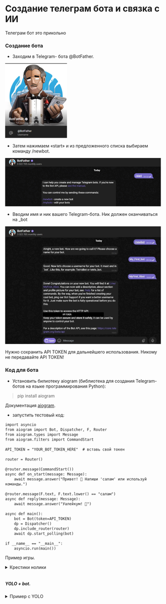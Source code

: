 # Создание телеграм бота и связка с ИИ

Телеграм бот это прикольно

### Создание бота  

- Заходим в Telegram- бота @BotFather.  
<img src="../img/img_16.png" alt="desc" width="200">  


-	Затем нажимаем «start» и из предложенного списка выбираем команду /newbot.

![bot](img/img_17.png)

- Вводим имя и ник вашего Telegram-бота. Ник должен оканчиваться на _bot

![bot](img/img_18.png)

Нужно сохранить API TOKEN для дальнейшего использования. Никому не передавайте API TOKEN!

### Код для бота

- Установить билиотеку aiogram (библиотека для создания Telegram-ботов на языке программирования Python):

> pip install aiogram

Документация [aiogram](https://docs.aiogram.dev/en).

- запустить тестовый код:

```
import asyncio
from aiogram import Bot, Dispatcher, F, Router
from aiogram.types import Message
from aiogram.filters import CommandStart

API_TOKEN = "YOUR_BOT_TOKEN_HERE"  # вставь свой токен

router = Router()

@router.message(CommandStart())
async def on_start(message: Message):
    await message.answer("Привет! 👋 Напиши 'салам' или используй команды.")

@router.message(F.text, F.text.lower() == "салам")
async def reply(message: Message):
    await message.answer("Уалейкум! 👋")

async def main():
    bot = Bot(token=API_TOKEN)
    dp = Dispatcher()
    dp.include_router(router)
    await dp.start_polling(bot)

if __name__ == "__main__":
    asyncio.run(main())
```

Пример игры.
<details>
<summary>Крестики нолики</summary>

```
import asyncio, random
from aiogram import Bot, Dispatcher, F, Router
from aiogram.filters import CommandStart
from aiogram.types import Message, CallbackQuery
from aiogram.utils.keyboard import InlineKeyboardBuilder

API_TOKEN = "YOUR_BOT_TOKEN_HERE"

router = Router()
GAMES: dict[int, list[str]] = {}
WIN = [(0,1,2),(3,4,5),(6,7,8),(0,3,6),(1,4,7),(2,5,8),(0,4,8),(2,4,6)]

def new_board(): return [' '] * 9
def avail(b): return [i for i,v in enumerate(b) if v == ' ']
def winner(b):
    for a,b1,c in WIN:
        line = [b[a], b[b1], b[c]]
        if line[0] != ' ' and len(set(line)) == 1:
            return line[0]
    return "draw" if not avail(b) else None

def would_win(b, s, i):
    t = b.copy(); t[i] = s
    return winner(t) == s

def bot_move(b):
    for i in avail(b):
        if would_win(b, 'O', i): return i
    for i in avail(b):
        if would_win(b, 'X', i): return i
    if 4 in avail(b): return 4
    for i in [0,2,6,8]:
        if i in avail(b): return i
    return random.choice(avail(b))

def board_kb(b, finished=False):
    kb = InlineKeyboardBuilder()
    sym = lambda v: '❌' if v == 'X' else ('⭕' if v == 'O' else '·')
    for i in range(9):
        text = sym(b[i])
        cb = "ttt:noop" if finished or b[i] != ' ' else f"ttt:{i}"
        kb.button(text=text, callback_data=cb)
    kb.adjust(3,3,3)
    return kb.as_markup()

def status_text(b):
    w = winner(b)
    if w == 'X': return "Ты выиграл. ✅"
    if w == 'O': return "Бот выиграл. ❌"
    if w == "draw": return "Ничья. ⏸"
    return "Твой ход: ❌"

@router.message(CommandStart())
async def start(m: Message):
    GAMES[m.chat.id] = new_board()
    await m.answer("Крестики-нолики. Ты играешь ❌.",
                   reply_markup=board_kb(GAMES[m.chat.id]))

@router.callback_query(F.data == "ttt:noop")
async def noop(c: CallbackQuery):
    await c.answer()

@router.callback_query(F.data.startswith("ttt:"))
async def play(c: CallbackQuery):
    chat_id = c.message.chat.id
    data = c.data.split(":")[1]

    b = GAMES.get(chat_id) or new_board()
    if data == "noop" or winner(b):
        await c.answer()
        return

    i = int(data)
    if b[i] != ' ':
        await c.answer()
        return

    b[i] = 'X'
    w = winner(b)

    if not w:
        j = bot_move(b)
        b[j] = 'O'
        w = winner(b)

    finished = w is not None

    await c.message.edit_text(status_text(b), reply_markup=board_kb(b, finished=finished))
    await c.answer()

    if finished:
        nb = new_board()
        GAMES[chat_id] = nb
        await c.message.answer("Новая игра. Твой ход: ❌", reply_markup=board_kb(nb))

async def main():
    bot = Bot(API_TOKEN)
    dp = Dispatcher()
    dp.include_router(router)
    await dp.start_polling(bot)

if __name__ == "__main__":
    asyncio.run(main())

```
</details>
<br>

##### YOLO + bot.

<details>
<summary>Пример с YOLO</summary>

```

import asyncio, io
import numpy as np
import cv2
import torch
from ultralytics import YOLO
from aiogram import Bot, Dispatcher, F, Router
from aiogram.filters import CommandStart
from aiogram.types import Message, BufferedInputFile

API_TOKEN = "YOUR_BOT_TOKEN_HERE"

router = Router()

@router.message(CommandStart())
async def start(m: Message):
    await m.answer("Отправь фото и YOLO её обработает")

@router.message(F.photo)
async def on_photo(m: Message, bot: Bot):

    buf = io.BytesIO()
    await bot.download(m.photo[-1], destination=buf)
    img = cv2.imdecode(np.frombuffer(buf.getvalue(), np.uint8), cv2.IMREAD_COLOR)

    plotted = await asyncio.to_thread(
    lambda: model(img, conf=0.5, imgsz=640, verbose=False)[0].plot()
)

    ok, enc = cv2.imencode(".jpg", plotted)
    if not ok:
        await m.answer("Encoding error")
        return

    await m.answer_photo(BufferedInputFile(enc.tobytes(), filename="pose.jpg"))


async def main():
    global model
    model = YOLO("yolo11m-pose.pt")
    if torch.cuda.is_available():
        model.to("cuda")
        
    bot = Bot(API_TOKEN)
    dp = Dispatcher()
    dp.include_router(router)
    await dp.start_polling(bot)

if __name__ == "__main__":
    asyncio.run(main())

```
</details>
<br>